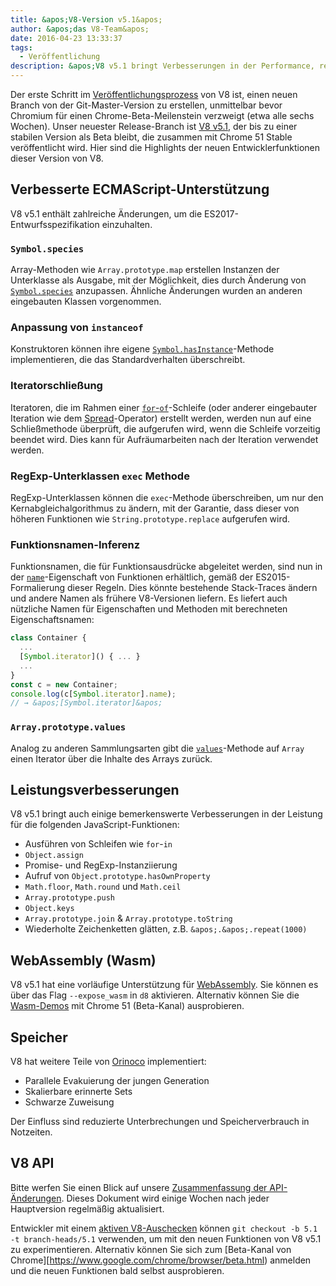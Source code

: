 ```yaml
---
title: &apos;V8-Version v5.1&apos;
author: &apos;das V8-Team&apos;
date: 2016-04-23 13:33:37
tags:
  - Veröffentlichung
description: &apos;V8 v5.1 bringt Verbesserungen in der Performance, reduzierte Unterbrechungen und Speicherverbrauch sowie erhöhte Unterstützung für ECMAScript-Sprachfunktionen.&apos;
---
```

Der erste Schritt im [Veröffentlichungsprozess](/docs/release-process) von V8 ist, einen neuen Branch von der Git-Master-Version zu erstellen, unmittelbar bevor Chromium für einen Chrome-Beta-Meilenstein verzweigt (etwa alle sechs Wochen). Unser neuester Release-Branch ist [V8 v5.1](https://chromium.googlesource.com/v8/v8.git/+log/branch-heads/5.1), der bis zu einer stabilen Version als Beta bleibt, die zusammen mit Chrome 51 Stable veröffentlicht wird. Hier sind die Highlights der neuen Entwicklerfunktionen dieser Version von V8.

<!--truncate-->
## Verbesserte ECMAScript-Unterstützung

V8 v5.1 enthält zahlreiche Änderungen, um die ES2017-Entwurfsspezifikation einzuhalten.

### `Symbol.species`

Array-Methoden wie `Array.prototype.map` erstellen Instanzen der Unterklasse als Ausgabe, mit der Möglichkeit, dies durch Änderung von [`Symbol.species`](https://developer.mozilla.org/en-US/docs/Web/JavaScript/Reference/Global_Objects/Symbol/species) anzupassen. Ähnliche Änderungen wurden an anderen eingebauten Klassen vorgenommen.

### Anpassung von `instanceof`

Konstruktoren können ihre eigene [`Symbol.hasInstance`](https://developer.mozilla.org/en-US/docs/Web/JavaScript/Reference/Global_Objects/Symbol#Other_symbols)-Methode implementieren, die das Standardverhalten überschreibt.

### Iteratorschließung

Iteratoren, die im Rahmen einer [`for`-`of`](https://developer.mozilla.org/en-US/docs/Web/JavaScript/Reference/Statements/for...of)-Schleife (oder anderer eingebauter Iteration wie dem [Spread](https://developer.mozilla.org/en-US/docs/Web/JavaScript/Reference/Operators/Spread_operator)-Operator) erstellt werden, werden nun auf eine Schließmethode überprüft, die aufgerufen wird, wenn die Schleife vorzeitig beendet wird. Dies kann für Aufräumarbeiten nach der Iteration verwendet werden.

### RegExp-Unterklassen `exec` Methode

RegExp-Unterklassen können die `exec`-Methode überschreiben, um nur den Kernabgleichalgorithmus zu ändern, mit der Garantie, dass dieser von höheren Funktionen wie `String.prototype.replace` aufgerufen wird.

### Funktionsnamen-Inferenz

Funktionsnamen, die für Funktionsausdrücke abgeleitet werden, sind nun in der [`name`](https://developer.mozilla.org/en-US/docs/Web/JavaScript/Reference/Global_Objects/Function/name)-Eigenschaft von Funktionen erhältlich, gemäß der ES2015-Formalierung dieser Regeln. Dies könnte bestehende Stack-Traces ändern und andere Namen als frühere V8-Versionen liefern. Es liefert auch nützliche Namen für Eigenschaften und Methoden mit berechneten Eigenschaftsnamen:

```js
class Container {
  ...
  [Symbol.iterator]() { ... }
  ...
}
const c = new Container;
console.log(c[Symbol.iterator].name);
// → &apos;[Symbol.iterator]&apos;
```

### `Array.prototype.values`

Analog zu anderen Sammlungsarten gibt die [`values`](https://developer.mozilla.org/en-US/docs/Web/JavaScript/Reference/Global_Objects/Array/values)-Methode auf `Array` einen Iterator über die Inhalte des Arrays zurück.

## Leistungsverbesserungen

V8 v5.1 bringt auch einige bemerkenswerte Verbesserungen in der Leistung für die folgenden JavaScript-Funktionen:

- Ausführen von Schleifen wie `for`-`in`
- `Object.assign`
- Promise- und RegExp-Instanziierung
- Aufruf von `Object.prototype.hasOwnProperty`
- `Math.floor`, `Math.round` und `Math.ceil`
- `Array.prototype.push`
- `Object.keys`
- `Array.prototype.join` & `Array.prototype.toString`
- Wiederholte Zeichenketten glätten, z.B. `&apos;.&apos;.repeat(1000)`

## WebAssembly (Wasm)

V8 v5.1 hat eine vorläufige Unterstützung für [WebAssembly](/blog/webassembly-experimental). Sie können es über das Flag `--expose_wasm` in `d8` aktivieren. Alternativ können Sie die [Wasm-Demos](https://webassembly.github.io/demo/) mit Chrome 51 (Beta-Kanal) ausprobieren.

## Speicher

V8 hat weitere Teile von [Orinoco](/blog/orinoco) implementiert:

- Parallele Evakuierung der jungen Generation
- Skalierbare erinnerte Sets
- Schwarze Zuweisung

Der Einfluss sind reduzierte Unterbrechungen und Speicherverbrauch in Notzeiten.

## V8 API

Bitte werfen Sie einen Blick auf unsere [Zusammenfassung der API-Änderungen](https://bit.ly/v8-api-changes). Dieses Dokument wird einige Wochen nach jeder Hauptversion regelmäßig aktualisiert.

Entwickler mit einem [aktiven V8-Auschecken](https://v8.dev/docs/source-code#using-git) können `git checkout -b 5.1 -t branch-heads/5.1` verwenden, um mit den neuen Funktionen von V8 v5.1 zu experimentieren. Alternativ können Sie sich zum [Beta-Kanal von Chrome][https://www.google.com/chrome/browser/beta.html) anmelden und die neuen Funktionen bald selbst ausprobieren.
